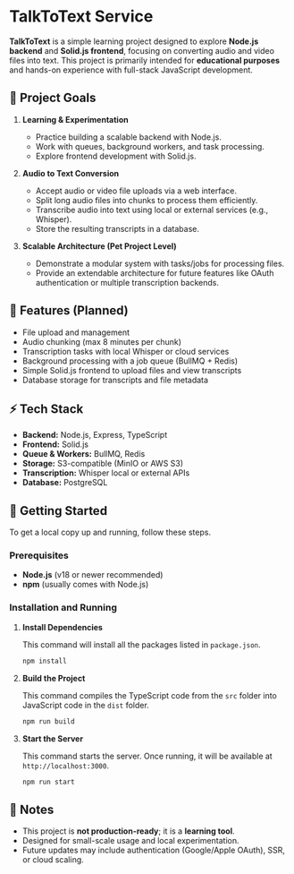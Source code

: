 # TalkToText Service

**TalkToText** is a simple learning project designed to explore **Node.js backend** and **Solid.js frontend**, focusing on converting audio and video files into text. This project is primarily intended for **educational purposes** and hands-on experience with full-stack JavaScript development.  

## 🎯 Project Goals

1. **Learning & Experimentation**  
   - Practice building a scalable backend with Node.js.  
   - Work with queues, background workers, and task processing.  
   - Explore frontend development with Solid.js.  

2. **Audio to Text Conversion**  
   - Accept audio or video file uploads via a web interface.  
   - Split long audio files into chunks to process them efficiently.  
   - Transcribe audio into text using local or external services (e.g., Whisper).  
   - Store the resulting transcripts in a database.  

3. **Scalable Architecture (Pet Project Level)**  
   - Demonstrate a modular system with tasks/jobs for processing files.  
   - Provide an extendable architecture for future features like OAuth authentication or multiple transcription backends.  

## 🚀 Features (Planned)

- File upload and management  
- Audio chunking (max 8 minutes per chunk)  
- Transcription tasks with local Whisper or cloud services  
- Background processing with a job queue (BullMQ + Redis)  
- Simple Solid.js frontend to upload files and view transcripts  
- Database storage for transcripts and file metadata  

## ⚡ Tech Stack

- **Backend:** Node.js, Express, TypeScript  
- **Frontend:** Solid.js  
- **Queue & Workers:** BullMQ, Redis  
- **Storage:** S3-compatible (MinIO or AWS S3)  
- **Transcription:** Whisper local or external APIs  
- **Database:** PostgreSQL  

## 🚀 Getting Started

To get a local copy up and running, follow these steps.

### Prerequisites

*   **Node.js** (v18 or newer recommended)
*   **npm** (usually comes with Node.js)

### Installation and Running

1.  **Install Dependencies**

    This command will install all the packages listed in `package.json`.
    ```bash
    npm install
    ```

2.  **Build the Project**

    This command compiles the TypeScript code from the `src` folder into JavaScript code in the `dist` folder.
    ```bash
    npm run build
    ```

3.  **Start the Server**

    This command starts the server. Once running, it will be available at `http://localhost:3000`.
    ```bash
    npm run start
    ```

## 📝 Notes

- This project is **not production-ready**; it is a **learning tool**.  
- Designed for small-scale usage and local experimentation.  
- Future updates may include authentication (Google/Apple OAuth), SSR, or cloud scaling.
